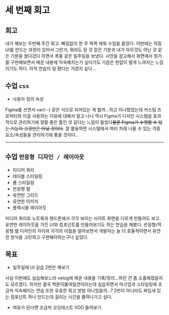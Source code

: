 # 세 번째 회고

## 회고
내가 해보는 두번째 주간 회고. 빠짐없이 한 주 꽉꽉 채워 수업을 들었다. 이번에는 직접 UI를 만드는 과정이 있어서 그런가, 뭐라도 된 것 같은 기분과 내가 아무것도 아닌 것 같은 기분을 왔다갔다 하면서 폭풍 같은 일주일을 보냈다. 시안을 참고해서 화면에서 뭔가를 구현해보면서 배운 내용에 익숙해지는가 싶다가도 가끔은 한없이 멀게 느껴지는 느낌이기도 하다. 아직 연습이 덜 됐다는 거겠지 싶다...

## 수업 `css`
* 사용자 정의 속성

Figma를 쓰면서 var(--) 같은 식으로 되어있는 게 뭘까...하고 지나쳤었는데 커스텀 프로퍼티와 이걸 사용하는 이유에 대해서 알고 나니 역시 Figma가 디자인 시스템을 효과적으로 관리하기에 정말 좋은 툴인 것 같다는 느낌이 들었다~~물론 Figma가 수행할 수 있는 기능이 그것만은 아닐 것이다~~. 잘 활용하면 시스템에서 여러 차례 나올 수 있는 각종 요소/속성들을 관리하기에 좋을 것이다..

---

## 수업 `반응형 디자인 / 레이아웃`
* 미디어 쿼리
* 테이블 스타일링
* 폼 스타일링
* 반응형 웹
* 유연한 그리드
* 유연한 이미지
* 플렉시블 레이아웃


미디어 쿼리로 노트북과 핸드폰에서 각각 보이는 사이트 화면을 다르게 만들어도 보고. 유연한 레이아웃을 가진 UI와 컴포넌트를 만들어보기도 하는 연습을 해봤다. 반응형/적응형 웹 디자인의 차이와 각각의 이점을 알아보면서 개발자는 늘 더 효율적이면서 유연한 방식을 고민하고 구현해야하는구나 싶었다.

## 목표

* 일주일에 UI 실습 2번은 해보기

사실 이번에도 실습해보느라 velog에 배운 내용을 기록/정리...하던 건 좀 소홀해졌을지도 모르겠다. 하지만 결국 백문이불여일견이라는데 실습하면서 마크업과 스타일링에 조금씩 익숙해지는 연습 또한 유효한 회고 방법 아니었을까...? 2번이 아니라도 짜임새 있는 컴포넌트 하나 만드는데 걸리는 시간을 줄여나가고 싶다.
* 여유가 된다면 조금씩 코딩테스트 VOD 들어보기